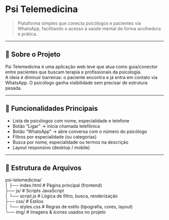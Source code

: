 # Psi Telemedicina

> Plataforma simples que conecta psicólogos e pacientes via WhatsApp, facilitando o acesso à saúde mental de forma acolhedora e prática.

---

## 🧠 Sobre o Projeto

Psi Telemedicina é uma aplicação web leve que atua como guia/conector entre pacientes que buscam terapia e profissionais da psicologia.  
A ideia é diminuir barreiras: o paciente encontra e já entra em contato via WhatsApp. O psicólogo ganha visibilidade sem precisar de estrutura pesada.

---

## 🚀 Funcionalidades Principais

- Lista de psicólogos com nome, especialidade e telefone  
- Botão “Ligar” → inicia chamada telefônica  
- Botão “WhatsApp” → abre conversa com o número do psicólogo  
- Filtros por especialidade (ou categorias)  
- Busca por nome, especialidade ou termos na descrição  
- Layout responsivo (desktop / mobile)

---

## 📁 Estrutura de Arquivos

psi-telemedicina/ <br>
│
├── index.html # Página principal (frontend) <br>
├── js/ # Scripts JavaScript <br>
│ └── script.js # Lógica de filtro, busca, renderização <br>
├── css/ # Estilos <br>
│ └── styles.css # Regras de estilo (tipografia, cores, layout) <br>
└── img/ # Imagens & ícones usados no projeto 
